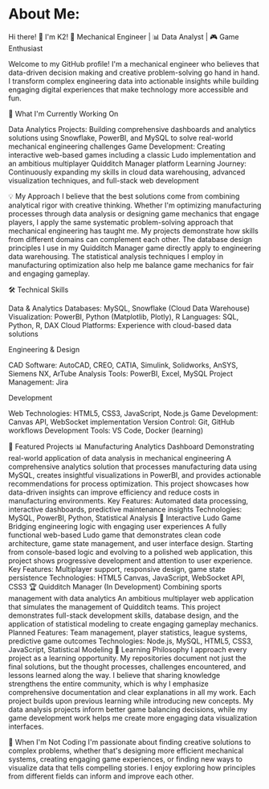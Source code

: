 # About Me:

Hi there! 👋 I'm K2!
🔧 Mechanical Engineer | 📊 Data Analyst | 🎮 Game Enthusiast

Welcome to my GitHub profile! I'm a mechanical engineer who believes that data-driven decision making and creative problem-solving go hand in hand. I transform complex engineering data into actionable insights while building engaging digital experiences that make technology more accessible and fun.

🚀 What I'm Currently Working On

Data Analytics Projects: Building comprehensive dashboards and analytics solutions using Snowflake, PowerBI, and MySQL to solve real-world mechanical engineering challenges
Game Development: Creating interactive web-based games including a classic Ludo implementation and an ambitious multiplayer Quidditch Manager platform
Learning Journey: Continuously expanding my skills in cloud data warehousing, advanced visualization techniques, and full-stack web development

💡 My Approach
I believe that the best solutions come from combining analytical rigor with creative thinking. Whether I'm optimizing manufacturing processes through data analysis or designing game mechanics that engage players, I apply the same systematic problem-solving approach that mechanical engineering has taught me.
My projects demonstrate how skills from different domains can complement each other. The database design principles I use in my Quidditch Manager game directly apply to engineering data warehousing. The statistical analysis techniques I employ in manufacturing optimization also help me balance game mechanics for fair and engaging gameplay.

🛠️ Technical Skills

Data & Analytics
Databases: MySQL, Snowflake (Cloud Data Warehouse)
Visualization: PowerBI, Python (Matplotlib, Plotly), R
Languages: SQL, Python, R, DAX
Cloud Platforms: Experience with cloud-based data solutions

Engineering & Design

CAD Software: AutoCAD, CREO, CATIA, Simulink, Solidworks, AnSYS, Siemens NX, ArTube
Analysis Tools: PowerBI, Excel, MySQL
Project Management: Jira

Development

Web Technologies: HTML5, CSS3, JavaScript, Node.js
Game Development: Canvas API, WebSocket implementation
Version Control: Git, GitHub workflows
Development Tools: VS Code, Docker (learning)

🎯 Featured Projects
📊 Manufacturing Analytics Dashboard
Demonstrating real-world application of data analysis in mechanical engineering
A comprehensive analytics solution that processes manufacturing data using MySQL, creates insightful visualizations in PowerBI, and provides actionable recommendations for process optimization. This project showcases how data-driven insights can improve efficiency and reduce costs in manufacturing environments.
Key Features: Automated data processing, interactive dashboards, predictive maintenance insights
Technologies: MySQL, PowerBI, Python, Statistical Analysis
🎲 Interactive Ludo Game
Bridging engineering logic with engaging user experiences
A fully functional web-based Ludo game that demonstrates clean code architecture, game state management, and user interface design. Starting from console-based logic and evolving to a polished web application, this project shows progressive development and attention to user experience.
Key Features: Multiplayer support, responsive design, game state persistence
Technologies: HTML5 Canvas, JavaScript, WebSocket API, CSS3
🏆 Quidditch Manager (In Development)
Combining sports management with data analytics
An ambitious multiplayer web application that simulates the management of Quidditch teams. This project demonstrates full-stack development skills, database design, and the application of statistical modeling to create engaging gameplay mechanics.
Planned Features: Team management, player statistics, league systems, predictive game outcomes
Technologies: Node.js, MySQL, HTML5, CSS3, JavaScript, Statistical Modeling
🌱 Learning Philosophy
I approach every project as a learning opportunity. My repositories document not just the final solutions, but the thought processes, challenges encountered, and lessons learned along the way. I believe that sharing knowledge strengthens the entire community, which is why I emphasize comprehensive documentation and clear explanations in all my work.
Each project builds upon previous learning while introducing new concepts. My data analysis projects inform better game balancing decisions, while my game development work helps me create more engaging data visualization interfaces.

🎨 When I'm Not Coding
I'm passionate about finding creative solutions to complex problems, whether that's designing more efficient mechanical systems, creating engaging game experiences, or finding new ways to visualize data that tells compelling stories. I enjoy exploring how principles from different fields can inform and improve each other.
